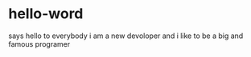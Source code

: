 # hello-word
says hello to everybody
i am a new devoloper and i like to be a big and famous programer
